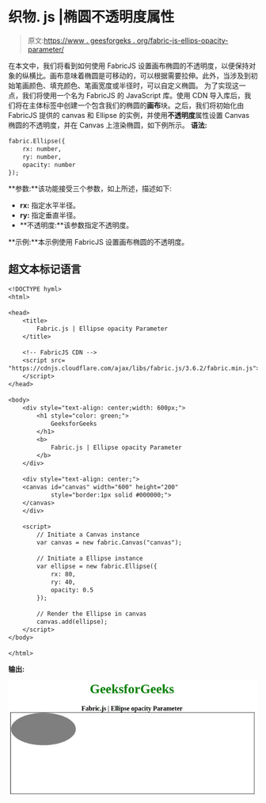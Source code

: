 # 织物. js |椭圆不透明度属性

> 原文:[https://www . geesforgeks . org/fabric-js-ellips-opacity-parameter/](https://www.geeksforgeeks.org/fabric-js-ellipse-opacity-parameter/)

在本文中，我们将看到如何使用 FabricJS 设置画布椭圆的不透明度，以便保持对象的纵横比。画布意味着椭圆是可移动的，可以根据需要拉伸。此外，当涉及到初始笔画颜色、填充颜色、笔画宽度或半径时，可以自定义椭圆。
为了实现这一点，我们将使用一个名为 FabricJS 的 JavaScript 库。使用 CDN 导入库后，我们将在主体标签中创建一个包含我们的椭圆的**画布**块。之后，我们将初始化由 FabricJS 提供的 canvas 和 Ellipse 的实例，并使用**不透明度**属性设置 Canvas 椭圆的不透明度，并在 Canvas 上渲染椭圆，如下例所示。
**语法:**

```
fabric.Ellipse({
    rx: number,
    ry: number,
    opacity: number
}); 
```

**参数:**该功能接受三个参数，如上所述，描述如下:

*   **rx:** 指定水平半径。
*   **ry:** 指定垂直半径。
*   **不透明度:**该参数指定不透明度。

**示例:**本示例使用 FabricJS 设置画布椭圆的不透明度。

## 超文本标记语言

```
<!DOCTYPE hyml>
<html>

<head>
    <title> 
        Fabric.js | Ellipse opacity Parameter
    </title>

    <!-- FabricJS CDN -->
    <script src=
"https://cdnjs.cloudflare.com/ajax/libs/fabric.js/3.6.2/fabric.min.js">
    </script>
</head>

<body>
    <div style="text-align: center;width: 600px;">
        <h1 style="color: green;">
            GeeksforGeeks
        </h1>
        <b>
            Fabric.js | Ellipse opacity Parameter
        </b>
    </div>

    <div style="text-align: center;">
    <canvas id="canvas" width="600" height="200" 
            style="border:1px solid #000000;">
    </canvas>
    </div>

    <script>
        // Initiate a Canvas instance
        var canvas = new fabric.Canvas("canvas");

        // Initiate a Ellipse instance
        var ellipse = new fabric.Ellipse({
            rx: 80,
            ry: 40,
            opacity: 0.5
        });

        // Render the Ellipse in canvas
        canvas.add(ellipse);
    </script>
</body>

</html>                   
```

**输出:**

![](img/29383a5c65709ba128c64e11b75f6781.png)